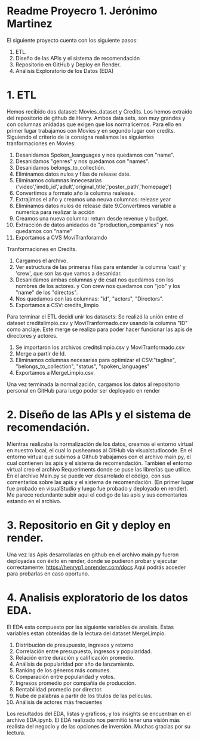 # Readme Proyecro 1. Jerónimo Martinez

El siguiente proyecto cuenta con los siguiente pasos:
1. ETL.
2. Diseño de las APIs y el sistema de recomendación
3. Repositorio en GitHub  y Deploy en Render.
4. Análisis Exploratorio de los Datos (EDA)

# 1. ETL

Hemos recibido dos dataset: Movies_dataset y Credits. Los hemos extraido del repositorio de github de Henry. Ambos data sets, son muy grandes y con columnas anidadas que exigen que los normalicemos. 
Para ello en primer lugar trabajamos con Movies y en segundo lugar con credits. 
Siguiendo el criterio de la consigna realiamos las siguientes tranformaciones en Movies: 
1. Desanidamos Spoken_leanguages y nos quedamos con "name".
2. Desanidamos "genres" y nos quedamos con "names". 
3. Desanidamos belongs_to_collectión.
4. Eliminamos datos nulos y filas de release date. 
5. Eliminamos columnas innecesarias ('video','imdb_id','adult','original_title','poster_path','homepage')
6. Convertimos a formato año la columna realease.
7. Extrajimos el año y creamos una neuva columnas: release year
8. Eliminamos datos nulos de release date
9.Convertimos variable a numerica para realizar la acción
10. Creamos una nueva columna: return desde revenue y budget.
11. Extracción de datos anidados de "production_companies" y nos quedamos con "name"
12. Exportamos a CVS MoviTranforamdo

Tranformaciones en Credits.
1. Cargamos el archivo. 
2. Ver estructura de las primeras filas para entender la columna 'cast' y 'crew', que son las que vamos a desanidar.
3. Desanidamos ambas columnas y de csat nos quedamos con los nombres de los actores. y Con crew nos quedamos con "job" y los "name" de los "directos". 
4. Nos quedamos con las columnas: "id", "actors", "Directors". 
5. Exportamos a CSV: credits_limpio

Para terminar el ETL decidí unir los datasets: Se realizó la unión entre el dataset creditslimpio.csv y MoviTranformado.csv usando la columna "ID" como anclaje. Este merge se realizo para poder hacer funcionar las apis de directores y actores. 

1. Se importaron los archivos creditslimpio.csv y MoviTranformado.csv 
2. Merge a partir de Id.
3. Eliminamos columnas necesarias para optimizar el CSV:"tagline", "belongs_to_collection", "status", "spoken_languages"
4. Exportamos a MergeLimpio.csv.

Una vez terminada la normalización, cargamos los datos al repositorio personal en GitHub para luego poder ser deployado en render

# 2. Diseño de las APIs y el sistema de recomendación.

Mientras realizaba la normalización de los datos, creamos el entorno virtual en nuestro local, el cual lo pusheamos al GitHub via visualstudiocode. 
En el entorno virtual que subimos a Github trabajamos con el archivo main.py, el cual contienen las apis y el sistema de recomendación. 
También el entorno virtual creo el archivo Requeriments donde se puse las librerías que utilice. 
En el archivo Main.py se puede ver desarrolado el código, con sus comentarios sobre las apis y el sistema de recomendación. (En primer lugar fue probado en visualStudio y luego fue probado y deployado en render). Me parece redundante subir aqui el codigo de las apis y sus comentarios estando en el archivo. 

# 3. Repositorio en Git y deploy en render.

Una vez las Apis desarrolladas en github en el archivo main.py fueron deployadas con éxito en render, donde se pudieron probar y ejecutar correctamente: https://henryp1.onrender.com/docs Aqui podrás acceder para probarlas en caso oportuno. 

# 4. Analisis exploratorio de los datos EDA. 

El EDA esta compuesto por las siguiente variables de analisis. Estas variables estan obtenidas de la lectura del dataset MergeLimpio. 
1. Distribución de presupuesto, ingresos y retorno
2. Correlación entre presupuesto, ingresos y popularidad.
3. Relación entre duración y calificación promedio.
4. Análisis de popularidad por año de lanzamiento.
5. Ranking de los géneros más comunes.
6. Comparación entre popularidad y votos.
7. Ingresos promedio por compañía de producción.
8. Rentabilidad promedio por director.
9. Nube de palabras a partir de los títulos de las películas.
10. Análisis de actores más frecuentes

Los resultados del EDA, listas y graficos, y los insights se encuentran en el archivo EDA.ipynb. 
El EDA realizado nos permitió tener una visión más realista del negocio y de las opciones de inversión.
​
Muchas gracias por su lectura. 
